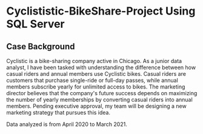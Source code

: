 # Cyclististic-BikeShare-Project Using SQL Server

## Case Background
Cyclistic is a bike-sharing company active in Chicago. As a junior data analyst, I have been tasked with understanding the difference between how casual riders and annual members use Cyclistic bikes. Casual riders are customers that purchase single-ride or full-day passes, while annual members subscribe yearly for unlimited access to bikes. The marketing director believes that the company's future success depends on maximizing the number of yearly memberships by converting casual riders into annual members. Pending executive approval, my team will be designing a new marketing strategy that pursues this idea.

Data analyzed is from April 2020 to March 2021.

